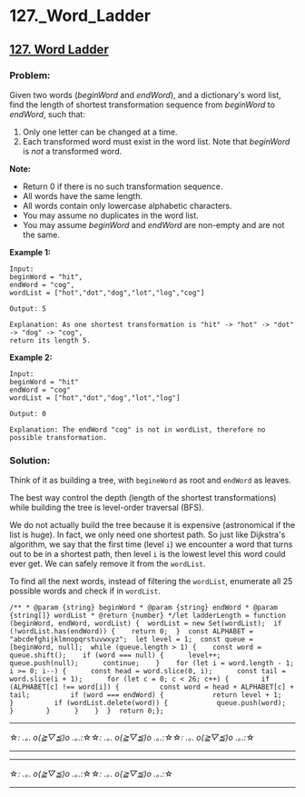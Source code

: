 # 127.\_Word_Ladder

## [127. Word Ladder](https://leetcode.com/problems/word-ladder/description/)

### Problem:

Given two words (_beginWord_ and _endWord_), and a dictionary's word list, find the length of shortest transformation sequence from _beginWord_ to _endWord_, such that:

1. Only one letter can be changed at a time.
2. Each transformed word must exist in the word list. Note that _beginWord_ is _not_ a transformed word.

**Note:**

- Return 0 if there is no such transformation sequence.
- All words have the same length.
- All words contain only lowercase alphabetic characters.
- You may assume no duplicates in the word list.
- You may assume _beginWord_ and _endWord_ are non-empty and are not the same.

**Example 1:**

```
Input:
beginWord = "hit",
endWord = "cog",
wordList = ["hot","dot","dog","lot","log","cog"]

Output: 5

Explanation: As one shortest transformation is "hit" -> "hot" -> "dot" -> "dog" -> "cog",
return its length 5.

```

**Example 2:**

```
Input:
beginWord = "hit"
endWord = "cog"
wordList = ["hot","dot","dog","lot","log"]

Output: 0

Explanation: The endWord "cog" is not in wordList, therefore no possible transformation.

```

### Solution:

Think of it as building a tree, with `begineWord` as root and `endWord` as leaves.

The best way control the depth (length of the shortest transformations) while building the tree is level-order traversal (BFS).

We do not actually build the tree because it is expensive (astronomical if the list is huge). In fact, we only need one shortest path. So just like Dijkstra's algorithm, we say that the first time (level `i`) we encounter a word that turns out to be in a shortest path, then level `i` is the lowest level this word could ever get. We can safely remove it from the `wordList`.

To find all the next words, instead of filtering the `wordList`, enumerate all 25 possible words and check if in `wordList`.

```
/** * @param {string} beginWord * @param {string} endWord * @param {string[]} wordList * @return {number} */let ladderLength = function (beginWord, endWord, wordList) {  wordList = new Set(wordList);  if (!wordList.has(endWord)) {    return 0;  }  const ALPHABET = "abcdefghijklmnopqrstuvwxyz";  let level = 1;  const queue = [beginWord, null];  while (queue.length > 1) {    const word = queue.shift();    if (word === null) {      level++;      queue.push(null);      continue;    }    for (let i = word.length - 1; i >= 0; i--) {      const head = word.slice(0, i);      const tail = word.slice(i + 1);      for (let c = 0; c < 26; c++) {        if (ALPHABET[c] !== word[i]) {          const word = head + ALPHABET[c] + tail;          if (word === endWord) {            return level + 1;          }          if (wordList.delete(word)) {            queue.push(word);          }        }      }    }  }  return 0;};
```

---

☆*: .｡. o(≧▽≦)o .｡.:*☆☆*: .｡. o(≧▽≦)o .｡.:*☆☆*: .｡. o(≧▽≦)o .｡.:*☆

---

---

☆*: .｡. o(≧▽≦)o .｡.:*☆☆*: .｡. o(≧▽≦)o .｡.:*☆

---
